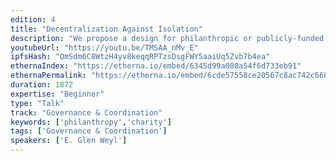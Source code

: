```yaml
---
edition: 4
title: "Decentralization Against Isolation"
description: "We propose a design for philanthropic or publicly-funded seeding to allow (near) optimal provision of a decentralized, self-organizing ecosystem of public goods.  The concept extends ideas from Quadratic Voting to a funding mechanism for endogenous community formation. Individuals make public goods contributions to projects of value to them. The amount received by the project is (proportional to) twice the square of the sum of the square roots of contributions received. Under the “standard model” this yields first best public goods provision and some modest modifications can make it fairly robust against collusive or altruistic deviations from that model.  We discuss applications to campaign finance, development ecosystems, news media finance and, more broadly, implications for the liberal-communitarian debate."
youtubeUrl: "https://youtu.be/TMSAA_nMv_E"
ipfsHash: "QmSdm6C8WtzH4yv8keqqRPTzsDsgFWY5aaiUq5Zvb7b4ea"
ethernaIndex: "https://etherna.io/embed/6345d99a080a54f6d733eb91"
ethernaPermalink: "https://etherna.io/embed/6cde57558ce20567c8ac742c6688050dc38c2cdaf85e0bf13144d861fbed8e06"
duration: 1872
expertise: "Beginner"
type: "Talk"
track: "Governance & Coordination"
keywords: ['philanthropy','charity']
tags: ['Governance & Coordination']
speakers: ['E. Glen Weyl']
---
```

